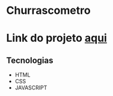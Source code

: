 # Churrascometro

<h1> Link do projeto <a href="https://italomirandasantiago.github.io/Churrascometro/">aqui</a></h1>


<h2>Tecnologias</h2>

<ul>
<li>HTML</li>
<li>CSS</li> 
<li>JAVASCRIPT</li>  
</ul>
